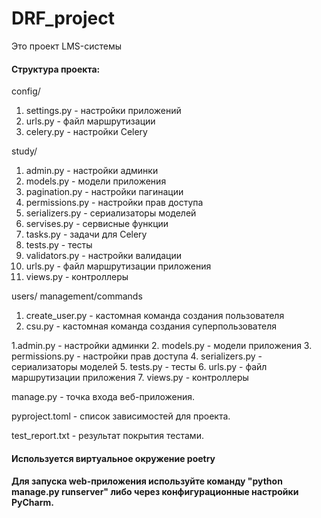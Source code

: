 # DRF_project
Это проект LMS-системы

#### Структура проекта:
config/
1. settings.py - настройки приложений
2. urls.py - файл маршрутизации
3. celery.py - настройки Celery

study/
1. admin.py - настройки админки
2. models.py - модели приложения
3. pagination.py - настройки пагинации
4. permissions.py - настройки прав доступа
5. serializers.py - сериализаторы моделей
6. servises.py - сервисные функции
7. tasks.py - задачи для Celery
8. tests.py - тесты
9. validators.py - настройки валидации
4. urls.py - файл маршрутизации приложения
5. views.py - контроллеры

users/
management/commands
   1. create_user.py - кастомная команда создания пользователя
   2. csu.py - кастомная команда создания суперпользователя

1.admin.py - настройки админки
2. models.py - модели приложения
3. permissions.py - настройки прав доступа
4. serializers.py - сериализаторы моделей
5. tests.py - тесты
6. urls.py - файл маршрутизации приложения
7. views.py - контроллеры


manage.py - точка входа веб-приложения.

pyproject.toml - список зависимостей для проекта.

test_report.txt - результат покрытия тестами.

#### Используется виртуальное окружение poetry

#### Для запуска web-приложения используйте команду "python manage.py runserver" либо через конфигурационные настройки PyCharm.

